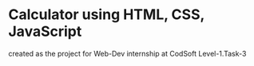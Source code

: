 # Calculator using HTML, CSS, JavaScript
 created as the project for Web-Dev internship at CodSoft Level-1.Task-3
